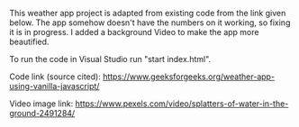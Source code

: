 
This weather app project is adapted from existing code from the link given below. The app somehow doesn't have the numbers on it working, so fixing it is in progress. I added a background Video to make the app more beautified.

To run the code in Visual Studio run "start index.html".

Code link (source cited): https://www.geeksforgeeks.org/weather-app-using-vanilla-javascript/

Video image link: https://www.pexels.com/video/splatters-of-water-in-the-ground-2491284/
